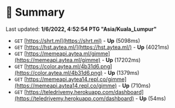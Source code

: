 # 📖 Summary
Last updated: **1/6/2022, 4:52:54 PTG "Asia/Kuala_Lumpur"**

- `GET` [https://shrt.ml](https://shrt.ml) - **Up** (5098ms)
- `GET` [https://hst.aytea.ml/](https://hst.aytea.ml/) - **Up** (4021ms)
- `GET` [https://memeapi.aytea.ml/gimme](https://memeapi.aytea.ml/gimme) - **Up** (17202ms)
- `GET` [https://color.aytea.ml/4b31d6.png](https://color.aytea.ml/4b31d6.png) - **Up** (1379ms)
- `GET` [https://memeapi.aytea14.repl.co/gimme](https://memeapi.aytea14.repl.co/gimme) - **Up** (710ms)
- `GET` [https://teledrivemy.herokuapp.com/dashboard](https://teledrivemy.herokuapp.com/dashboard) - **Up** (54ms)
